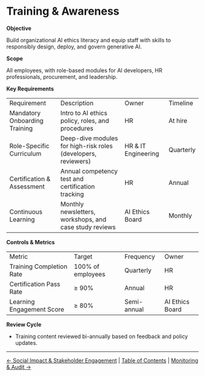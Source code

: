 # Training & Awareness

**Objective**

Build organizational AI ethics literacy and equip staff with skills to responsibly design, deploy, and govern generative AI.

**Scope**

All employees, with role-based modules for AI developers, HR professionals, procurement, and leadership.

**Key Requirements**

|     |     |     |     |
| --- | --- | --- | --- |
| Requirement | Description | Owner | Timeline |
| Mandatory Onboarding Training | Intro to AI ethics policy, roles, and procedures | HR  | At hire |
| Role-Specific Curriculum | Deep-dive modules for high-risk roles (developers, reviewers) | HR & IT Engineering | Quarterly |
| Certification & Assessment | Annual competency test and certification tracking | HR  | Annual |
| Continuous Learning | Monthly newsletters, workshops, and case study reviews | AI Ethics Board | Monthly |

**Controls & Metrics**

|     |     |     |     |
| --- | --- | --- | --- |
| Metric | Target | Frequency | Owner |
| Training Completion Rate | 100% of employees | Quarterly | HR  |
| Certification Pass Rate | ≥ 90% | Annual | HR  |
| Learning Engagement Score | ≥ 80% | Semi-annual | AI Ethics Board |

**Review Cycle**

*   Training content reviewed bi-annually based on feedback and policy updates.

---

[← Social Impact & Stakeholder Engagement](14-Social-Impact-and-Stakeholder-Engagement.md) | [Table of Contents](00-Table-of-Contents.md) | [Monitoring & Audit →](16-Monitoring-and-Audit.md)
